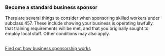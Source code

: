 ### Become a standard business sponsor

There are several things to consider when sponsoring skilled workers under subclass 457. These include showing your business is operating lawfully, that training requirements will be met, and that you originally sought to employ local staff. Other conditions may also apply.

<br />[Find out how business sponsorship works](#)
